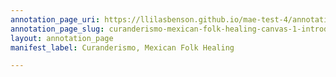 ```yaml
---
annotation_page_uri: https://llilasbenson.github.io/mae-test-4/annotations/curanderismo-mexican-folk-healing-canvas-1-introduction-of-ms--estrella-and-her-training-in-mexican-and-spanish-holistic-healing-practices-.json
annotation_page_slug: curanderismo-mexican-folk-healing-canvas-1-introduction-of-ms--estrella-and-her-training-in-mexican-and-spanish-holistic-healing-practices-
layout: annotation_page
manifest_label: Curanderismo, Mexican Folk Healing

---
```

